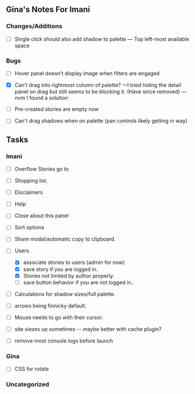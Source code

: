 ## Gina's Notes For Imani

### Changes/Additions
- [ ] Single click should also add shadow to palette — Top left-most available space

### Bugs
- [ ] Hover panel doesn’t display image when filters are engaged
- [x] Can’t drag into rightmost column of palette?
	     —I tried hiding the detail panel on drag but still seems to be blocking it. (Have since removed)
       — nvm I found a solution
- [ ] Pre-created stories are empty now
- [ ] Can't drag shadows when on palette (pan controls likely getting in way)


## Tasks
### Imani
- [ ] Overflow Stories go to
- [ ] Shopping list.
- [ ] Disclaimers
- [ ] Help
- [ ] Close about this panel
- [ ] Sort options
- [ ] Share modal/automatic copy to clipboard.
- [ ] Users.
  - [x] associate stories to users (admin for now)
  - [x] save story if you are logged in.
  - [x] Stories not limited by author properly.
  - [ ] save button behavior if you are not logged in..
- [ ] Calculations for shadow sizes/full palette.
- [ ] arrows being finnicky default.
- [ ] Mouse needs to go with their cursor.
- [ ] site siezes up sometimes -- maybe better with cache plugin?
- [ ] remove most console logs before launch


### Gina
- [ ] CSS for rotate


### Uncategorized
